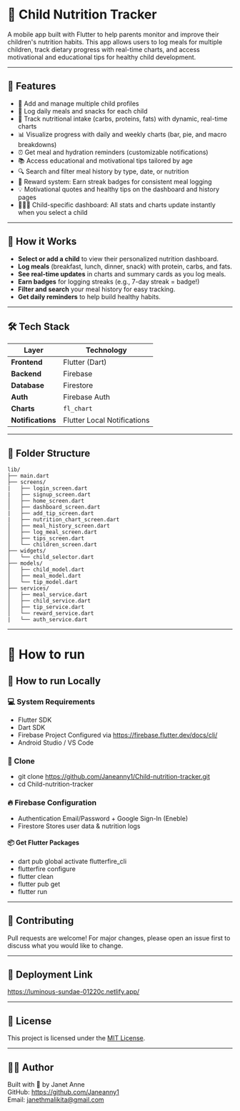
# 🍼 Child Nutrition Tracker

A mobile app built with Flutter to help parents monitor and improve their children's nutrition habits. This app allows users to log meals for multiple children, track dietary progress with real-time charts, and access motivational and educational tips for healthy child development.

---

## 📱 Features

- 👶 Add and manage multiple child profiles
- 🍎 Log daily meals and snacks for each child
- 🥗 Track nutritional intake (carbs, proteins, fats) with dynamic, real-time charts
- 📊 Visualize progress with daily and weekly charts (bar, pie, and macro breakdowns)
- ⏰ Get meal and hydration reminders (customizable notifications)
- 📚 Access educational and motivational tips tailored by age
- 🔍 Search and filter meal history by type, date, or nutrition
- 🏅 Reward system: Earn streak badges for consistent meal logging
- 💡 Motivational quotes and healthy tips on the dashboard and history pages
- 🧑‍🤝‍🧑 Child-specific dashboard: All stats and charts update instantly when you select a child

---

## 🚀 How it Works

- **Select or add a child** to view their personalized nutrition dashboard.
- **Log meals** (breakfast, lunch, dinner, snack) with protein, carbs, and fats.
- **See real-time updates** in charts and summary cards as you log meals.
- **Earn badges** for logging streaks (e.g., 7-day streak = badge!)
- **Filter and search** your meal history for easy tracking.
- **Get daily reminders** to help build healthy habits.

---

## 🛠️ Tech Stack

| Layer       | Technology               |
|-------------|---------------------------|
| **Frontend**| Flutter (Dart)            |
| **Backend** | Firebase                  |
| **Database**| Firestore                 |
| **Auth**    | Firebase Auth             |
| **Charts**  | `fl_chart`                |
| **Notifications** | Flutter Local Notifications |

---

## 📂 Folder Structure

```
lib/
├── main.dart
├── screens/
|   ├── login_screen.dart
|   ├── signup_screen.dart
│   ├── home_screen.dart
│   ├── dashboard_screen.dart
|   ├── add_tip_screen.dart
|   ├── nutrition_chart_screen.dart
│   ├── meal_history_screen.dart
│   ├── log_meal_screen.dart
│   ├── tips_screen.dart
│   └── children_screen.dart
├── widgets/
│   └── child_selector.dart
├── models/
│   ├── child_model.dart
│   ├── meal_model.dart
│   └── tip_model.dart
├── services/
│   ├── meal_service.dart
│   ├── child_service.dart
│   ├── tip_service.dart
│   └── reward_service.dart
|   └── auth_service.dart
```

---
# 🚀 How to run

## 🚀 How to run Locally
### 💻 System Requirements
- Flutter SDK
- Dart SDK
- Firebase Project	Configured via https://firebase.flutter.dev/docs/cli/
- Android Studio / VS Code
  
### 📌 Clone
- git clone https://github.com/Janeanny1/Child-nutrition-tracker.git
- cd 
Child-nutrition-tracker
  
### 🔥 Firebase Configuration
- Authentication	Email/Password + Google Sign-In (Eneble)
- Firestore	Stores user data & nutrition logs
  
#### 📦 Get Flutter Packages
- dart pub global activate flutterfire_cli
- flutterfire configure
- flutter clean
- flutter pub get
- flutter run
---

## 🤝 Contributing

Pull requests are welcome! For major changes, please open an issue first to discuss what you would like to change.

---

## 🚀 Deployment Link
https://luminous-sundae-01220c.netlify.app/

---

## 📜 License

This project is licensed under the [MIT License](LICENSE).

---

## 🙋‍♀️ Author

Built with 💙 by Janet Anne  
GitHub: https://github.com/Janeanny1  
Email: janethmalikita@gmail.com
